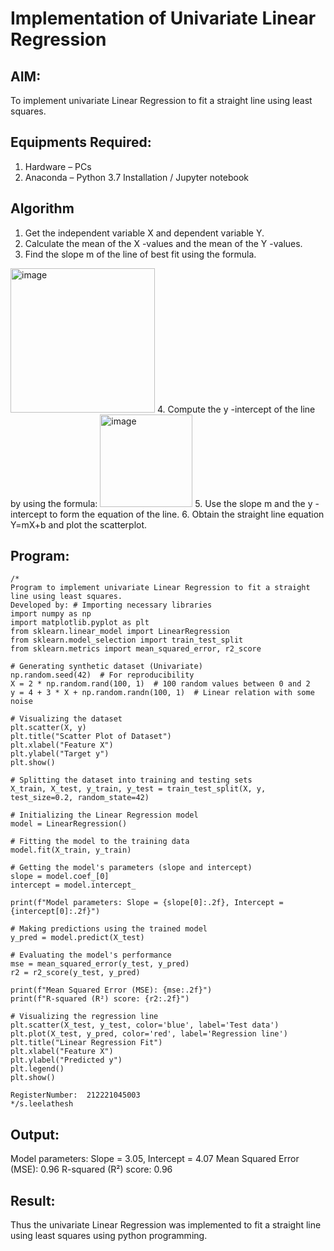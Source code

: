 # Implementation of Univariate Linear Regression
## AIM:
To implement univariate Linear Regression to fit a straight line using least squares.

## Equipments Required:
1. Hardware – PCs
2. Anaconda – Python 3.7 Installation / Jupyter notebook

## Algorithm
1. Get the independent variable X and dependent variable Y.
2. Calculate the mean of the X -values and the mean of the Y -values.
3. Find the slope m of the line of best fit using the formula. 
<img width="231" alt="image" src="https://user-images.githubusercontent.com/93026020/192078527-b3b5ee3e-992f-46c4-865b-3b7ce4ac54ad.png">
4. Compute the y -intercept of the line by using the formula:
<img width="148" alt="image" src="https://user-images.githubusercontent.com/93026020/192078545-79d70b90-7e9d-4b85-9f8b-9d7548a4c5a4.png">
5. Use the slope m and the y -intercept to form the equation of the line.
6. Obtain the straight line equation Y=mX+b and plot the scatterplot.

## Program:
```
/*
Program to implement univariate Linear Regression to fit a straight line using least squares.
Developed by: # Importing necessary libraries
import numpy as np
import matplotlib.pyplot as plt
from sklearn.linear_model import LinearRegression
from sklearn.model_selection import train_test_split
from sklearn.metrics import mean_squared_error, r2_score

# Generating synthetic dataset (Univariate)
np.random.seed(42)  # For reproducibility
X = 2 * np.random.rand(100, 1)  # 100 random values between 0 and 2
y = 4 + 3 * X + np.random.randn(100, 1)  # Linear relation with some noise

# Visualizing the dataset
plt.scatter(X, y)
plt.title("Scatter Plot of Dataset")
plt.xlabel("Feature X")
plt.ylabel("Target y")
plt.show()

# Splitting the dataset into training and testing sets
X_train, X_test, y_train, y_test = train_test_split(X, y, test_size=0.2, random_state=42)

# Initializing the Linear Regression model
model = LinearRegression()

# Fitting the model to the training data
model.fit(X_train, y_train)

# Getting the model's parameters (slope and intercept)
slope = model.coef_[0]
intercept = model.intercept_

print(f"Model parameters: Slope = {slope[0]:.2f}, Intercept = {intercept[0]:.2f}")

# Making predictions using the trained model
y_pred = model.predict(X_test)

# Evaluating the model's performance
mse = mean_squared_error(y_test, y_pred)
r2 = r2_score(y_test, y_pred)

print(f"Mean Squared Error (MSE): {mse:.2f}")
print(f"R-squared (R²) score: {r2:.2f}")

# Visualizing the regression line
plt.scatter(X_test, y_test, color='blue', label='Test data')
plt.plot(X_test, y_pred, color='red', label='Regression line')
plt.title("Linear Regression Fit")
plt.xlabel("Feature X")
plt.ylabel("Predicted y")
plt.legend()
plt.show()

RegisterNumber:  212221045003
*/s.leelathesh
```

## Output:
Model parameters: Slope = 3.05, Intercept = 4.07
Mean Squared Error (MSE): 0.96
R-squared (R²) score: 0.96



## Result:
Thus the univariate Linear Regression was implemented to fit a straight line using least squares using python programming.
